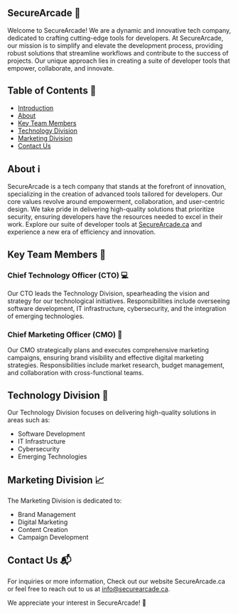 ## SecureArcade 🚀

Welcome to SecureArcade! We are a dynamic and innovative tech company, dedicated to crafting cutting-edge tools for developers. At SecureArcade, our mission is to simplify and elevate the development process, providing robust solutions that streamline workflows and contribute to the success of projects. Our unique approach lies in creating a suite of developer tools that empower, collaborate, and innovate.

## Table of Contents 📑

- [Introduction](#securearcade)
- [About](#about)
- [Key Team Members](#key-team-members)
- [Technology Division](#technology-division)
- [Marketing Division](#marketing-division)
- [Contact Us](#contact-us)

## About ℹ️

SecureArcade is a tech company that stands at the forefront of innovation, specializing in the creation of advanced tools tailored for developers. Our core values revolve around empowerment, collaboration, and user-centric design. We take pride in delivering high-quality solutions that prioritize security, ensuring developers have the resources needed to excel in their work. Explore our suite of developer tools at [SecureArcade.ca](https://securearcade.ca) and experience a new era of efficiency and innovation.

## Key Team Members 👥

### Chief Technology Officer (CTO) 💻

Our CTO leads the Technology Division, spearheading the vision and strategy for our technological initiatives. Responsibilities include overseeing software development, IT infrastructure, cybersecurity, and the integration of emerging technologies.

### Chief Marketing Officer (CMO) 🎯

Our CMO strategically plans and executes comprehensive marketing campaigns, ensuring brand visibility and effective digital marketing strategies. Responsibilities include market research, budget management, and collaboration with cross-functional teams.

## Technology Division 💾

Our Technology Division focuses on delivering high-quality solutions in areas such as:

- Software Development
- IT Infrastructure
- Cybersecurity
- Emerging Technologies

## Marketing Division 📈

The Marketing Division is dedicated to:

- Brand Management
- Digital Marketing
- Content Creation
- Campaign Development

## Contact Us 📬

For inquiries or more information, Check out our website SecureArcade.ca or feel free to reach out to us at [info@securearcade.ca](mailto:info@securearcade.ca).

We appreciate your interest in SecureArcade! 🙌
